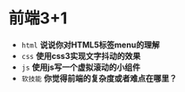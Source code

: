 # 前端3+1
- `html` **说说你对HTML5标签menu的理解**
- `css` **使用css3实现文字抖动的效果**
- `js` **使用js写一个虚拟滚动的小组件**
- `软技能` **你觉得前端的复杂度或者难点在哪里？**

